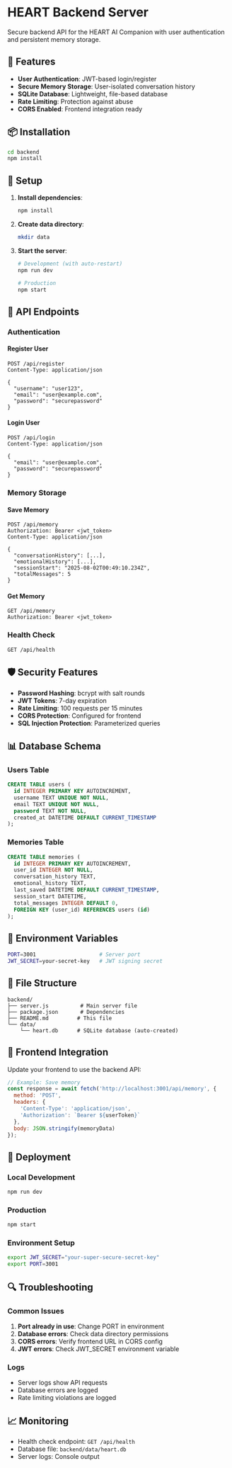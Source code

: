 # HEART Backend Server

Secure backend API for the HEART AI Companion with user authentication and persistent memory storage.

## 🚀 Features

- **User Authentication**: JWT-based login/register
- **Secure Memory Storage**: User-isolated conversation history
- **SQLite Database**: Lightweight, file-based database
- **Rate Limiting**: Protection against abuse
- **CORS Enabled**: Frontend integration ready

## 📦 Installation

```bash
cd backend
npm install
```

## 🔧 Setup

1. **Install dependencies**:
   ```bash
   npm install
   ```

2. **Create data directory**:
   ```bash
   mkdir data
   ```

3. **Start the server**:
   ```bash
   # Development (with auto-restart)
   npm run dev
   
   # Production
   npm start
   ```

## 🔌 API Endpoints

### Authentication

#### Register User
```http
POST /api/register
Content-Type: application/json

{
  "username": "user123",
  "email": "user@example.com",
  "password": "securepassword"
}
```

#### Login User
```http
POST /api/login
Content-Type: application/json

{
  "email": "user@example.com",
  "password": "securepassword"
}
```

### Memory Storage

#### Save Memory
```http
POST /api/memory
Authorization: Bearer <jwt_token>
Content-Type: application/json

{
  "conversationHistory": [...],
  "emotionalHistory": [...],
  "sessionStart": "2025-08-02T00:49:10.234Z",
  "totalMessages": 5
}
```

#### Get Memory
```http
GET /api/memory
Authorization: Bearer <jwt_token>
```

### Health Check
```http
GET /api/health
```

## 🛡️ Security Features

- **Password Hashing**: bcrypt with salt rounds
- **JWT Tokens**: 7-day expiration
- **Rate Limiting**: 100 requests per 15 minutes
- **CORS Protection**: Configured for frontend
- **SQL Injection Protection**: Parameterized queries

## 📊 Database Schema

### Users Table
```sql
CREATE TABLE users (
  id INTEGER PRIMARY KEY AUTOINCREMENT,
  username TEXT UNIQUE NOT NULL,
  email TEXT UNIQUE NOT NULL,
  password TEXT NOT NULL,
  created_at DATETIME DEFAULT CURRENT_TIMESTAMP
);
```

### Memories Table
```sql
CREATE TABLE memories (
  id INTEGER PRIMARY KEY AUTOINCREMENT,
  user_id INTEGER NOT NULL,
  conversation_history TEXT,
  emotional_history TEXT,
  last_saved DATETIME DEFAULT CURRENT_TIMESTAMP,
  session_start DATETIME,
  total_messages INTEGER DEFAULT 0,
  FOREIGN KEY (user_id) REFERENCES users (id)
);
```

## 🔧 Environment Variables

```bash
PORT=3001                    # Server port
JWT_SECRET=your-secret-key   # JWT signing secret
```

## 📁 File Structure

```
backend/
├── server.js          # Main server file
├── package.json       # Dependencies
├── README.md         # This file
└── data/
    └── heart.db      # SQLite database (auto-created)
```

## 🔗 Frontend Integration

Update your frontend to use the backend API:

```javascript
// Example: Save memory
const response = await fetch('http://localhost:3001/api/memory', {
  method: 'POST',
  headers: {
    'Content-Type': 'application/json',
    'Authorization': `Bearer ${userToken}`
  },
  body: JSON.stringify(memoryData)
});
```

## 🚀 Deployment

### Local Development
```bash
npm run dev
```

### Production
```bash
npm start
```

### Environment Setup
```bash
export JWT_SECRET="your-super-secure-secret-key"
export PORT=3001
```

## 🔍 Troubleshooting

### Common Issues

1. **Port already in use**: Change PORT in environment
2. **Database errors**: Check data directory permissions
3. **CORS errors**: Verify frontend URL in CORS config
4. **JWT errors**: Check JWT_SECRET environment variable

### Logs
- Server logs show API requests
- Database errors are logged
- Rate limiting violations are logged

## 📈 Monitoring

- Health check endpoint: `GET /api/health`
- Database file: `backend/data/heart.db`
- Server logs: Console output 
